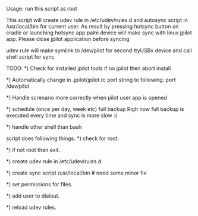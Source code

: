 Usage:
run this script as root

This script will create udev rule in /etc/udev/rules.d
and autosync script in /usr/local/bin
for current user.
As result by pressing hotsync button on cradle
or launching hotsync app palm device will make
sync with linux jpilot app.
Please close jpilot application before syncing

udev rule will make symlink to /dev/pilot
for second ttyUSBx device
and call shell script for sync

TODO:
*) Check for installed jpilot tools
if no jpilot then abort install
 
*) Automatically change in .jpilot/jpilot.rc 
port string to following: port /dev/pilot

*) Handle screnario more correctly when
pilot user app is opened

*) schedule (once per day, week etc) full backup
Righ now full backup is executed every time
and sync is more slow :(

*) handle other shell than bash

script does following things:
*) check for root.

*) if not root then exit.

*) create udev rule in /etc/udev/rules.d

*) create sync script /usr/local/bin # need some minor fix

*) set permissions for files.

*) add user to dialout.

*) reload udev rules.
